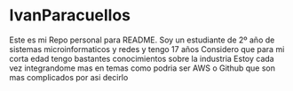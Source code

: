 # IvanParacuellos
Este es mi Repo personal para README.
Soy un estudiante de 2º año de sistemas microinformaticos y redes y tengo 17 años
Considero que para mi corta edad tengo bastantes conocimientos sobre la industria
Estoy cada vez integrandome mas en temas como podria ser AWS o Github que son mas complicados por asi decirlo
